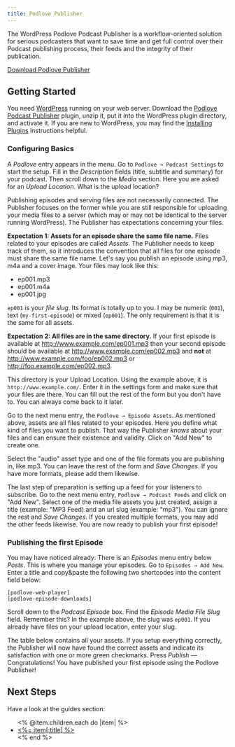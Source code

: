 ```yaml
---
title: Podlove Publisher
---
```


The WordPress Podlove Podcast Publisher is a workflow-oriented solution for serious podcasters that want to save time and get full control over their Podcast publishing process, their feeds and the integrity of their publication.

<a href="http://wordpress.org/extend/plugins/podlove-podcasting-plugin-for-wordpress/" class="button">Download Podlove Publisher</a>

## Getting Started

You need [WordPress][1] running on your web server. Download the [Podlove Podcast Publisher][2] plugin, unzip it, put it into the WordPress plugin directory, and activate it. If you are new to WordPress, you may find the [Installing Plugins][3] instructions helpful.

### Configuring Basics

A *Podlove* entry appears in the menu. Go to `Podlove → Podcast Settings` to start the setup. Fill in the *Description* fields (title, subtitle and summary) for your podcast. Then scroll down to the *Media* section. Here you are asked for an *Upload Location*. What is the upload location?

Publishing episodes and serving files are not necessarily connected. The Publisher focuses on the former while you are still responsible for uploading your media files to a server (which may or may not be identical to the server running WordPress). The Publisher has expectations concerning your files.

**Expectation 1: Assets for an episode share the same file name.** Files related to your episodes are called *Assets*. The Publisher needs to keep track of them, so it introduces the convention that all files for one episode must share the same file name. Let's say you publish an episode using mp3, m4a and a cover image. Your files may look like this:

- ep001.mp3
- ep001.m4a
- ep001.jpg

`ep001` is your *file slug*. Its format is totally up to you. I may be numeric (`001`), text (`my-first-episode`) or mixed (`ep001`). The only requirement is that it is the same for all assets.

**Expectation 2: All files are in the same directory.** If your first episode is available at http://www.example.com/ep001.mp3 then your second episode should be available at http://www.example.com/ep002.mp3 and **not** at http://www.example.com/foo/ep002.mp3 or http://foo.example.com/ep002.mp3.

This directory is your Upload Location. Using the example above, it is `http://www.example.com/`. Enter it in the settings form and make sure that your files are there. You can fill out the rest of the form but you don't have to. You can always come back to it later.

Go to the next menu entry, the `Podlove → Episode Assets`. As mentioned above, assets are all files related to your episodes. Here you define what kind of files you want to publish. That way the Publisher *knows* about your files and can ensure their existence and validity. Click on "Add New" to create one.

Select the "audio" asset type and one of the file formats you are publishing in, like mp3. You can leave the rest of the form and *Save Changes*. If you have more formats, please add them likewise.

The last step of preparation is setting up a feed for your listeners to subscribe. Go to the next menu entry, `Podlove → Podcast Feeds` and click on "Add New". Select one of the media file assets you just created, assign a title (example: "MP3 Feed) and an url slug (example: "mp3"). You can ignore the rest and *Save Changes*. If you created multiple formats, you may add the other feeds likewise. You are now ready to publish your first episode!

### Publishing the first Episode

You may have noticed already: There is an *Episodes* menu entry below *Posts*. This is where you manage your episodes. Go to `Episodes → Add New`. Enter a title and copy&paste the following two shortcodes into the content field below:

```
[podlove-web-player]
[podlove-episode-downloads]
```

Scroll down to the *Podcast Episode* box. Find the _Episode Media File Slug_ field. Remember this? In the example above, the slug was `ep001`. If you already have files on your upload location, enter your slug.

The table below contains all your assets. If you setup everything correctly, the Publisher will now have found the correct assets and indicate its satisfaction with one or more green checkmarks. Press _Publish_ — Congratulations! You have published your first episode using the Podlove Publisher!

## Next Steps

Have a look at the guides section:

<ul>
<% @item.children.each do |item| %>
        <li>
                <a href="<%= item.path %>"><%= item[:title] %></a>
        </li>
<% end %>
</ul>

[1]:    http://wordpress.org/
[2]:    http://wordpress.org/plugins/podlove-podcasting-plugin-for-wordpress/
[3]:    http://codex.wordpress.org/Managing_Plugins#Installing_Plugins
